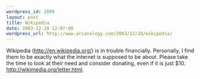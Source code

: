 ```yaml
--- 
wordpress_id: 2099
layout: post
title: Wikipedia
date: 2003-12-28 12:07:00
wordpress_url: http://www.arcanology.com/2003/12/28/wikipedia/
---
```

Wikipedia (<a href="http://en.wikipedia.org/">http://en.wikipedia.org/</a>) is in trouble financially. Personally, I find them to be exactly what the Internet is supposed to be about. Please take the time to look at their need and consider donating, even if it is just $10. <a href="http://wikimedia.org/letter.html">http://wikimedia.org/letter.html</a>.